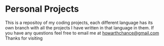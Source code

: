 # Personal Projects
This is a repositoy of my coding projects, each different language has its own branch with all the projects I have written in that language in them.
If you have any questions feel free to email me at howarthchance@gmail.com
Thanks for visiting
